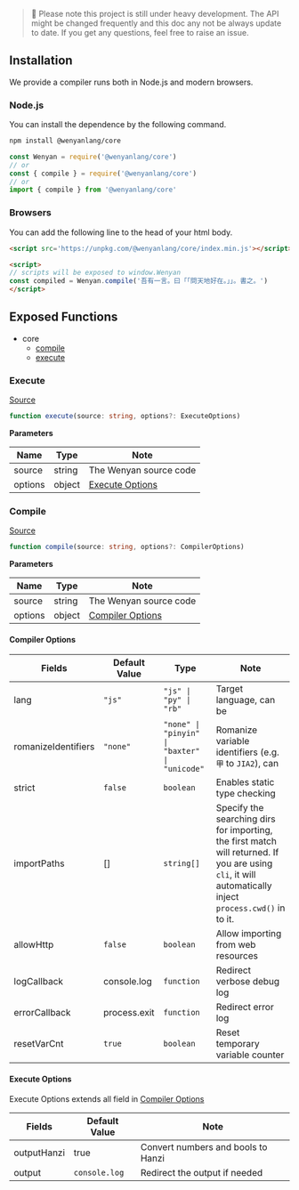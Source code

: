 > 🚧 Please note this project is still under heavy development. The API might be changed frequently and this doc any not be always update to date. If you get any questions, feel free to raise an issue.


## Installation

We provide a compiler runs both in Node.js and modern browsers.

### Node.js

You can install the dependence by the following command.

```bash
npm install @wenyanlang/core
```

```js
const Wenyan = require('@wenyanlang/core')
// or
const { compile } = require('@wenyanlang/core')
// or
import { compile } from '@wenyanlang/core'
```

### Browsers

You can add the following line to the head of your html body.

```html
<script src='https://unpkg.com/@wenyanlang/core/index.min.js'></script>
```

```html
<script>
// scripts will be exposed to window.Wenyan
const compiled = Wenyan.compile('吾有一言。曰「「問天地好在。」」。書之。')
</script>
```

## Exposed Functions

- core
  - [compile](#compile)
  - [execute](#execute)

### Execute

[Source](../src/parser.js)

```ts
function execute(source: string, options?: ExecuteOptions)
```

**Parameters**

| Name | Type | Note |
| --- | --- | --- |
| source | string | The Wenyan source code |
| options | object | [Execute Options](#execute-options) |

### Compile

[Source](../src/parser.js)

```ts
function compile(source: string, options?: CompilerOptions)
```

**Parameters**

| Name | Type | Note |
| --- | --- | --- |
| source | string | The Wenyan source code |
| options | object | [Compiler Options](#compiler-options) |

#### Compiler Options

| Fields | Default Value | Type | Note |
| --- | --- | --- | --- |
| lang | `"js"` | `"js" \| "py" \| "rb"` | Target language, can be  |
| romanizeIdentifiers | `"none"` | `"none" \| "pinyin" \| "baxter" \| "unicode"` | Romanize variable identifiers (e.g. `甲` to `JIA2`), can |
| strict | `false` | `boolean` | Enables static type checking |
| importPaths | [] | `string[]` | Specify the searching dirs for importing, the first match will returned. If you are using `cli`, it will automatically inject `process.cwd()` in to it. |
| allowHttp | `false` | `boolean` | Allow importing from web resources |
| logCallback | console.log | `function` | Redirect verbose debug log | 
| errorCallback | process.exit | `function` | Redirect error log |
| resetVarCnt | `true` | `boolean` | Reset temporary variable counter |


#### Execute Options

Execute Options extends all field in [Compiler Options](#compiler-options)

| Fields | Default Value | Note |
| --- | --- | --- |
| outputHanzi | true | Convert numbers and bools to Hanzi |
| output | `console.log` | Redirect the output if needed |
